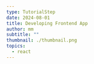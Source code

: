```yaml
---
type: TutorialStep
date: 2024-08-01
title: Developing Frontend App
author: mm
subtitle: ""
thumbnail: ./thumbnail.png
topics:
  - react
---
```

